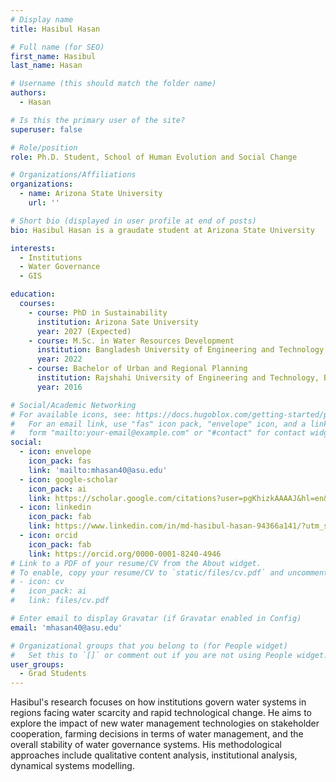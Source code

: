 ```yaml
---
# Display name
title: Hasibul Hasan

# Full name (for SEO)
first_name: Hasibul
last_name: Hasan

# Username (this should match the folder name)
authors:
  - Hasan

# Is this the primary user of the site?
superuser: false

# Role/position
role: Ph.D. Student, School of Human Evolution and Social Change

# Organizations/Affiliations
organizations:
  - name: Arizona State University
    url: ''

# Short bio (displayed in user profile at end of posts)
bio: Hasibul Hasan is a graudate student at Arizona State University

interests:
  - Institutions
  - Water Governance 
  - GIS

education:
  courses:
    - course: PhD in Sustainability
      institution: Arizona Sate University
      year: 2027 (Expected)
    - course: M.Sc. in Water Resources Development
      institution: Bangladesh University of Engineering and Technology
      year: 2022
    - course: Bachelor of Urban and Regional Planning
      institution: Rajshahi University of Engineering and Technology, Bangladesh
      year: 2016

# Social/Academic Networking
# For available icons, see: https://docs.hugoblox.com/getting-started/page-builder/#icons
#   For an email link, use "fas" icon pack, "envelope" icon, and a link in the
#   form "mailto:your-email@example.com" or "#contact" for contact widget.
social:
  - icon: envelope
    icon_pack: fas
    link: 'mailto:mhasan40@asu.edu'
  - icon: google-scholar
    icon_pack: ai
    link: https://scholar.google.com/citations?user=pgKhizkAAAAJ&hl=en&authuser=1
  - icon: linkedin
    icon_pack: fab
    link: https://www.linkedin.com/in/md-hasibul-hasan-94366a141/?utm_source=share&utm_campaign=share_via&utm_content=profile&utm_medium=ios_app
  - icon: orcid
    icon_pack: fab
    link: https://orcid.org/0000-0001-8240-4946
# Link to a PDF of your resume/CV from the About widget.
# To enable, copy your resume/CV to `static/files/cv.pdf` and uncomment the lines below.
# - icon: cv
#   icon_pack: ai
#   link: files/cv.pdf

# Enter email to display Gravatar (if Gravatar enabled in Config)
email: 'mhasan40@asu.edu'

# Organizational groups that you belong to (for People widget)
#   Set this to `[]` or comment out if you are not using People widget.
user_groups:
  - Grad Students
---
```


Hasibul's research focuses on how institutions govern water systems in regions facing water scarcity and rapid technological change. He aims to explore the impact of new water management technologies on stakeholder cooperation, farming decisions in terms of water management, and the overall stability of water governance systems. His methodological approaches include qualitative content analysis, institutional analysis, dynamical systems modelling.
